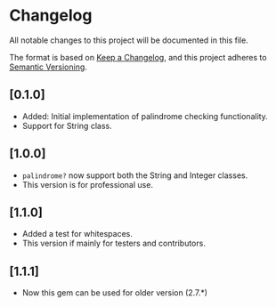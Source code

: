 # Changelog

All notable changes to this project will be documented in this file.

The format is based on [Keep a Changelog](https://keepachangelog.com/en/1.0.0/),
and this project adheres to [Semantic Versioning](https://semver.org/spec/v2.0.0.html).

## [0.1.0]
- Added: Initial implementation of palindrome checking functionality.
- Support for String class.
## [1.0.0]
- `palindrome?` now support both the String and Integer classes.
- This version is for professional use.
## [1.1.0]
- Added a test for whitespaces.
- This version if mainly for testers and contributors.
## [1.1.1]
- Now this gem can be used for older version (2.7.*)

